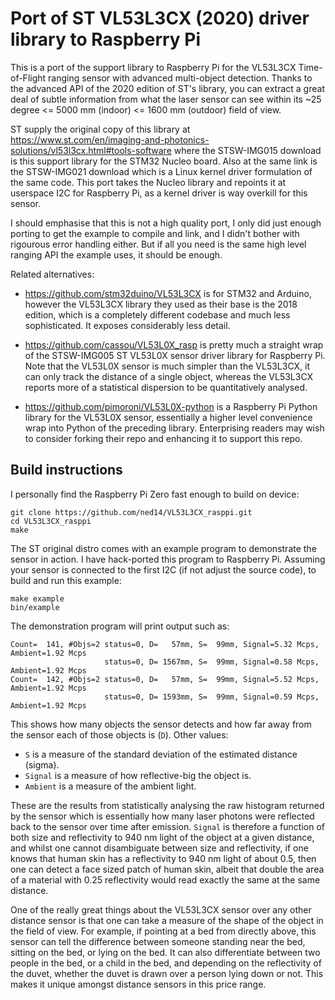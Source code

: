 # Port of ST VL53L3CX (2020) driver library to Raspberry Pi

This is a port of the support library to Raspberry Pi for the VL53L3CX
Time-of-Flight ranging sensor with advanced multi-object detection.
Thanks to the advanced API of the 2020 edition of ST's library,
you can extract a great deal of subtle information from what the
laser sensor can see within its ~25 degree <= 5000 mm (indoor) <=
1600 mm (outdoor) field of view.

ST supply the original copy of this library at
https://www.st.com/en/imaging-and-photonics-solutions/vl53l3cx.html#tools-software
where the STSW-IMG015 download is this support library for the STM32
Nucleo board. Also at the same link is the STSW-IMG021 download which
is a Linux kernel driver formulation of the same code. This port takes
the Nucleo library and repoints it at userspace I2C for Raspberry Pi,
as a kernel driver is way overkill for this sensor.

I should emphasise that this is not a high quality port, I only did
just enough porting to get the example to compile and link, and I
didn't bother with rigourous error handling either. But if all you
need is the same high level ranging API the example uses, it should
be enough.

Related alternatives:

- https://github.com/stm32duino/VL53L3CX is for STM32 and Arduino,
however the VL53L3CX library they used as their base is the 2018
edition, which is a completely different codebase and much less
sophisticated. It exposes considerably less detail.

- https://github.com/cassou/VL53L0X_rasp is pretty much a straight
wrap of the STSW-IMG005 ST VL53L0X sensor driver library for Raspberry
Pi. Note that the VL53L0X sensor is much simpler than the VL53L3CX,
it can only track the distance of a single object, whereas the
VL53L3CX reports more of a statistical dispersion to be quantitatively
analysed.

- https://github.com/pimoroni/VL53L0X-python is a Raspberry Pi Python
library for the VL53L0X sensor, essentially a higher level convenience
wrap into Python of the preceding library. Enterprising readers may
wish to consider forking their repo and enhancing it to support this
repo.

## Build instructions

I personally find the Raspberry Pi Zero fast enough to build on device:

```
git clone https://github.com/ned14/VL53L3CX_rasppi.git
cd VL53L3CX_rasppi
make
```

The ST original distro comes with an example program to demonstrate
the sensor in action. I have hack-ported this program to Raspberry Pi.
Assuming your sensor is connected to the first I2C (if not adjust the
source code), to build and run this example:

```
make example
bin/example
```

The demonstration program will print output such as:

```
Count=  141, #Objs=2 status=0, D=   57mm, S=  99mm, Signal=5.32 Mcps, Ambient=1.92 Mcps
                     status=0, D= 1567mm, S=  99mm, Signal=0.58 Mcps, Ambient=1.92 Mcps
Count=  142, #Objs=2 status=0, D=   57mm, S=  99mm, Signal=5.52 Mcps, Ambient=1.92 Mcps
                     status=0, D= 1593mm, S=  99mm, Signal=0.59 Mcps, Ambient=1.92 Mcps
```

This shows how many objects the sensor detects and how far away from
the sensor each of those objects is (`D`). Other values:

- `S` is a measure of the standard deviation of the estimated distance
(sigma).
- `Signal` is a measure of how reflective-big the object is.
- `Ambient` is a measure of the ambient light.

These are the results from statistically analysing the raw histogram
returned by the sensor which is essentially how many laser photons
were reflected back to the sensor over time after emission. `Signal`
is therefore a function of both size and reflectivity to 940 nm light
of the object at a given distance, and whilst one cannot disambiguate
between size and reflectivity, if one knows that human skin has a
reflectivity to 940 nm light of about 0.5, then one can detect a face
sized patch of human skin, albeit that double the area of a material
with 0.25 reflectivity would read exactly the same at the same distance.

One of the really great things about the VL53L3CX sensor over any
other distance sensor is that one can take a measure of the shape
of the object in the field of view. For example, if pointing at a bed
from directly above, this sensor can tell the difference between
someone standing near the bed, sitting on the bed, or lying on the
bed. It can also differentiate between two people in the bed, or
a child in the bed, and depending on the reflectivity of the duvet,
whether the duvet is drawn over a person lying down or not. This
makes it unique amongst distance sensors in this price range.
